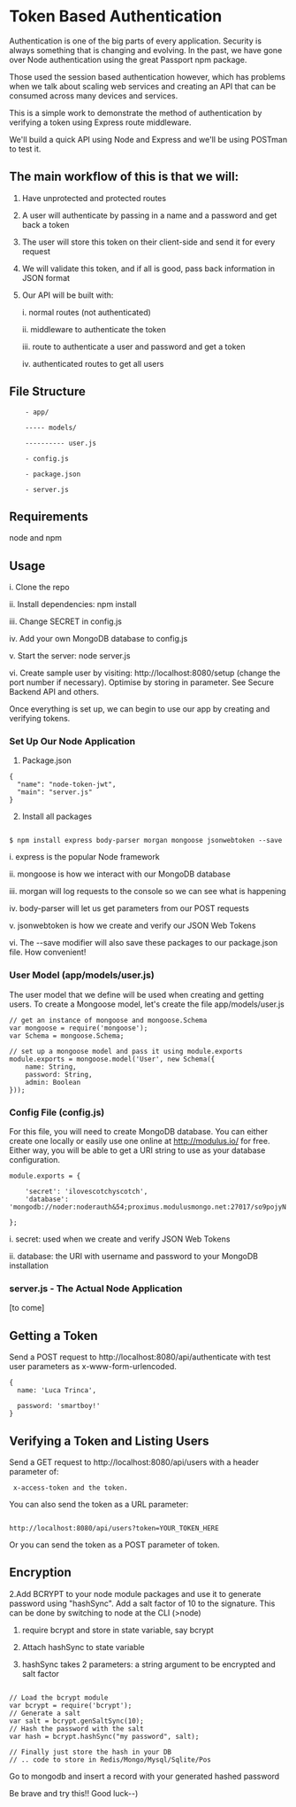 # Token Based Authentication

Authentication is one of the big parts of every application. Security is always something that is changing and evolving. In the past, we have gone over Node authentication using the great Passport npm package.

Those  used the session based authentication however, which has problems when we talk about scaling web services and creating an API that can be consumed across many devices and services.

This is a simple work to demonstrate the method of authentication by verifying a token using Express route middleware.

We'll build a quick API using Node and Express and we'll be using POSTman to test it. 


## The main workflow of this is that we will:

1. Have unprotected and protected routes

2. A user will authenticate by passing in a name and a password and get back a token

3. The user will store this token on their client-side and send it for every request

4. We will validate this token, and if all is good, pass back information in JSON format

5. Our API will be built with:

	i. normal routes (not authenticated)

	ii. middleware to authenticate the token

	iii. route to authenticate a user and password and get a token

	iv. authenticated routes to get all users

## File Structure

		- app/

		----- models/

		---------- user.js

		- config.js

		- package.json

		- server.js


## Requirements

 node and npm


## Usage

i. Clone the repo

ii. Install dependencies: npm install

iii. Change SECRET in config.js

iv. Add your own MongoDB database to config.js

v. Start the server: node server.js

vi. Create sample user by visiting: http://localhost:8080/setup (change the port number if necessary). Optimise by storing in parameter. See Secure Backend API and others.

Once everything is set up, we can begin to use our app by creating and verifying tokens.

### Set Up Our Node Application 

1. Package.json

```
{
  "name": "node-token-jwt",
  "main": "server.js"
}
```

2. Install all packages

```

$ npm install express body-parser morgan mongoose jsonwebtoken --save

``` 

i. express is the popular Node framework

ii. mongoose is how we interact with our MongoDB database

iii. morgan will log requests to the console so we can see what is happening

iv. body-parser will let us get parameters from our POST requests

v. jsonwebtoken is how we create and verify our JSON Web Tokens

vi. The --save modifier will also save these packages to our package.json file. How convenient!


### User Model (app/models/user.js)

The user model that we define will be used when creating and getting users. To create a Mongoose model, let's create the file app/models/user.js


```
// get an instance of mongoose and mongoose.Schema
var mongoose = require('mongoose');
var Schema = mongoose.Schema;

// set up a mongoose model and pass it using module.exports
module.exports = mongoose.model('User', new Schema({ 
    name: String, 
    password: String, 
    admin: Boolean 
}));

```

### Config File (config.js)

For this file, you will need to create MongoDB database. You can either create one locally or easily use one online at http://modulus.io/  for free. Either way, you will be able to get a URI string to use as your database configuration.

```
module.exports = {

    'secret': 'ilovescotchyscotch',
    'database': 'mongodb://noder:noderauth&54;proximus.modulusmongo.net:27017/so9pojyN'

};

```

i. secret: used when we create and verify JSON Web Tokens

ii. database: the URI with username and password to your MongoDB installation



### server.js -  The Actual Node Application

[to come]

## Getting a Token

Send a POST request to http://localhost:8080/api/authenticate with test user parameters as x-www-form-urlencoded.

  ```
  {
    name: 'Luca Trinca',

    password: 'smartboy!'
  }
  ```


## Verifying a Token and Listing Users

Send a GET request to http://localhost:8080/api/users with a header parameter of:

```
 x-access-token and the token.

 ```

You can also send the token as a URL parameter: 

```

http://localhost:8080/api/users?token=YOUR_TOKEN_HERE

```

Or you can send the token as a POST parameter of token.

## Encryption
2.Add BCRYPT to your node module packages and use it to generate password using "hashSync". Add a salt factor of 10 to the signature. This can be done by switching to node at the CLI (>node)

1. require bcrypt and store in state variable, say bcrypt

2. Attach hashSync to state variable 

3. hashSync takes 2 parameters: a string argument to be encrypted and salt factor

```

// Load the bcrypt module
var bcrypt = require('bcrypt');
// Generate a salt
var salt = bcrypt.genSaltSync(10);
// Hash the password with the salt
var hash = bcrypt.hashSync("my password", salt);
 
// Finally just store the hash in your DB
// .. code to store in Redis/Mongo/Mysql/Sqlite/Pos

```

Go to mongodb and insert a record with your generated hashed password

Be brave and try this!! Good luck--)
